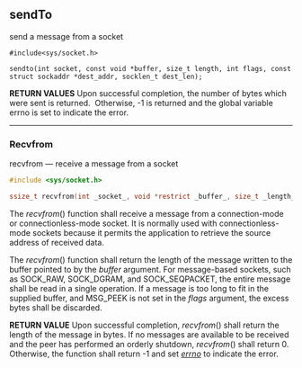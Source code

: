 ## sendTo

send a message from a socket
    
```
#include<sys/socket.h>

sendto(int socket, const void *buffer, size_t length, int flags, const struct sockaddr *dest_addr, socklen_t dest_len);
```

**RETURN VALUES**
Upon successful completion, the number of bytes which were sent is returned.  Otherwise, -1 is returned and the global variable errno is set to indicate the error.

---
### Recvfrom

recvfrom — receive a message from a socket
```c
#include <sys/socket.h>

ssize_t recvfrom(int _socket_, void *restrict _buffer_, size_t _length_, int _flags_, struct sockaddr *restrict _address_, socklen_t *restrict _address_len_);
```

The _recvfrom_() function shall receive a message from a connection-mode or connectionless-mode socket. It is normally  used with connectionless-mode sockets because it permits the application to retrieve the source address of received data.

The _recvfrom_() function shall return the length of the message written to the buffer pointed to by the _buffer_ argument. For message-based sockets, such as SOCK_RAW, SOCK_DGRAM, and  SOCK_SEQPACKET, the entire message shall be read in a single operation. If a message is too long to fit in the supplied buffer, and MSG_PEEK is not set in the _flags_ argument, the excess bytes shall be discarded.

**RETURN VALUE**
Upon successful completion, _recvfrom_() shall return the length of the message in bytes. If no messages are available to be received and the peer has performed an orderly shutdown, _recvfrom_() shall return 0. Otherwise, the function shall return -1 and set _[errno](https://man7.org/linux/man-pages/man3/errno.3.html)_ to indicate the error.